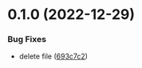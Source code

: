 # 0.1.0 (2022-12-29)


### Bug Fixes

* delete file ([693c7c2](https://github.com/JayNg96/ReleasesFlow/commit/693c7c2a8dee5e191519f88a7f2c2c569f398868))



